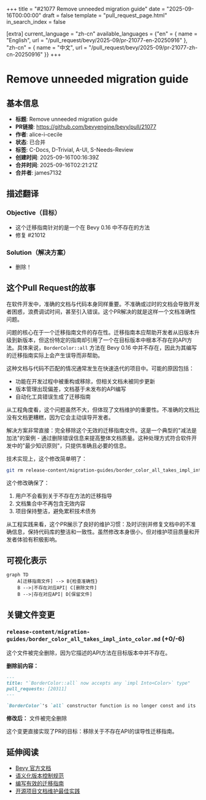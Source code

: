 +++
title = "#21077 Remove unneeded migration guide"
date = "2025-09-16T00:00:00"
draft = false
template = "pull_request_page.html"
in_search_index = false

[extra]
current_language = "zh-cn"
available_languages = {"en" = { name = "English", url = "/pull_request/bevy/2025-09/pr-21077-en-20250916" }, "zh-cn" = { name = "中文", url = "/pull_request/bevy/2025-09/pr-21077-zh-cn-20250916" }}
+++

# Remove unneeded migration guide

## 基本信息
- **标题**: Remove unneeded migration guide
- **PR链接**: https://github.com/bevyengine/bevy/pull/21077
- **作者**: alice-i-cecile
- **状态**: 已合并
- **标签**: C-Docs, D-Trivial, A-UI, S-Needs-Review
- **创建时间**: 2025-09-16T00:16:39Z
- **合并时间**: 2025-09-16T02:21:21Z
- **合并者**: james7132

## 描述翻译
### Objective（目标）
- 这个迁移指南针对的是一个在 Bevy 0.16 中不存在的方法
- 修复 #21012

### Solution（解决方案）
- 删除！

## 这个Pull Request的故事

在软件开发中，准确的文档与代码本身同样重要。不准确或过时的文档会导致开发者困惑，浪费调试时间，甚至引入错误。这个PR解决的就是这样一个文档准确性问题。

问题的核心在于一个迁移指南文件的存在性。迁移指南本应帮助开发者从旧版本升级到新版本，但这份特定的指南却引用了一个在目标版本中根本不存在的API方法。具体来说，`BorderColor::all` 方法在 Bevy 0.16 中并不存在，因此为其编写的迁移指南实际上会产生误导而非帮助。

这种文档与代码不匹配的情况通常发生在快速迭代的项目中。可能的原因包括：
- 功能在开发过程中被重构或移除，但相关文档未被同步更新
- 版本管理出现偏差，文档基于未发布的API编写
- 自动化工具错误生成了迁移指南

从工程角度看，这个问题虽然不大，但体现了文档维护的重要性。不准确的文档比没有文档更糟糕，因为它会主动误导开发者。

解决方案非常直接：完全移除这个无效的迁移指南文件。这是一个典型的"减法是加法"的案例 - 通过删除错误信息来提高整体文档质量。这种处理方式符合软件开发中的"最少知识原则"，只提供准确且必要的信息。

技术实现上，这个修改简单明了：
```bash
git rm release-content/migration-guides/border_color_all_takes_impl_into_color.md
```

这个修改确保了：
1. 用户不会看到关于不存在方法的迁移指导
2. 文档集合中不再包含无效内容
3. 项目保持整洁，避免累积技术债务

从工程实践来看，这个PR展示了良好的维护习惯：及时识别并修复文档中的不准确信息，保持代码库的整洁和一致性。虽然修改本身很小，但对维护项目质量和开发者体验有积极影响。

## 可视化表示

```mermaid
graph TD
    A[迁移指南文件] --> B{检查准确性}
    B -->|不存在对应API| C[删除文件]
    B -->|存在对应API| D[保留文件]
```

## 关键文件变更

### `release-content/migration-guides/border_color_all_takes_impl_into_color.md` (+0/-6)

这个文件被完全删除，因为它描述的API方法在目标版本中并不存在。

**删除前内容：**
```markdown
---
title: "`BorderColor::all` now accepts any `impl Into<Color>` type"
pull_requests: [20311]
---

`BorderColor`'s `all` constructor function is no longer const and its `color` parameter now accepts any `impl Into<Color>` type, not only `Color`.
```

**修改后：** 文件被完全删除

这个变更直接实现了PR的目标：移除关于不存在API的误导性迁移指南。

## 延伸阅读

- [Bevy 官方文档](https://bevyengine.org/learn/)
- [语义化版本控制规范](https://semver.org/)
- [编写有效的迁移指南](https://documentation.divio.com/how-to-guides/)
- [开源项目文档维护最佳实践](https://opensource.com/article/19/4/documentation-maintenance)